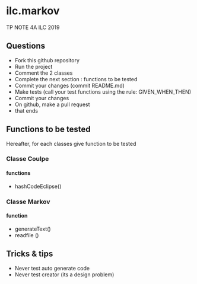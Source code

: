 # ilc.markov
TP NOTE 4A ILC 2019

## Questions
- Fork this github repository
- Run the project
- Comment the 2 classes
- Complete the next section : functions to be tested
- Commit your changes (commit README.md)
- Make tests (call your test functions using the rule: GIVEN_WHEN_THEN) 
- Commit your changes
- On github, make a pull request 
- that ends

## Functions to be tested
Hereafter, for each classes give function to be tested 

### Classe Coulpe
#### functions

- hashCodeEclipse()

### Classe Markov
#### function
- generateText()
- readfile ()

## Tricks & tips

- Never test auto generate code
- Never test creator (its a design problem)
